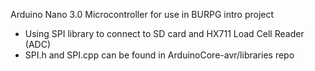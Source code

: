 Arduino Nano 3.0 Microcontroller for use in BURPG intro project
- Using SPI library to connect to SD card and HX711 Load Cell Reader (ADC)
- SPI.h and SPI.cpp can be found in ArduinoCore-avr/libraries repo
